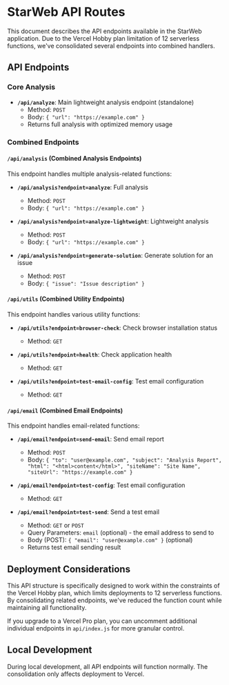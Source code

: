 # StarWeb API Routes

This document describes the API endpoints available in the StarWeb application. Due to the Vercel Hobby plan limitation of 12 serverless functions, we've consolidated several endpoints into combined handlers.

## API Endpoints

### Core Analysis

- **`/api/analyze`**: Main lightweight analysis endpoint (standalone)
  - Method: `POST`
  - Body: `{ "url": "https://example.com" }`
  - Returns full analysis with optimized memory usage

### Combined Endpoints

#### `/api/analysis` (Combined Analysis Endpoints)

This endpoint handles multiple analysis-related functions:

- **`/api/analysis?endpoint=analyze`**: Full analysis
  - Method: `POST`
  - Body: `{ "url": "https://example.com" }`

- **`/api/analysis?endpoint=analyze-lightweight`**: Lightweight analysis
  - Method: `POST`
  - Body: `{ "url": "https://example.com" }`

- **`/api/analysis?endpoint=generate-solution`**: Generate solution for an issue
  - Method: `POST`
  - Body: `{ "issue": "Issue description" }`

#### `/api/utils` (Combined Utility Endpoints)

This endpoint handles various utility functions:

- **`/api/utils?endpoint=browser-check`**: Check browser installation status
  - Method: `GET`

- **`/api/utils?endpoint=health`**: Check application health
  - Method: `GET`

- **`/api/utils?endpoint=test-email-config`**: Test email configuration
  - Method: `GET`

#### `/api/email` (Combined Email Endpoints)

This endpoint handles email-related functions:

- **`/api/email?endpoint=send-email`**: Send email report
  - Method: `POST`
  - Body: `{ "to": "user@example.com", "subject": "Analysis Report", "html": "<html>content</html>", "siteName": "Site Name", "siteUrl": "https://example.com" }`

- **`/api/email?endpoint=test-config`**: Test email configuration
  - Method: `GET`

- **`/api/email?endpoint=test-send`**: Send a test email
  - Method: `GET` or `POST`
  - Query Parameters: `email` (optional) - the email address to send to
  - Body (POST): `{ "email": "user@example.com" }` (optional)
  - Returns test email sending result

## Deployment Considerations

This API structure is specifically designed to work within the constraints of the Vercel Hobby plan, which limits deployments to 12 serverless functions. By consolidating related endpoints, we've reduced the function count while maintaining all functionality.

If you upgrade to a Vercel Pro plan, you can uncomment additional individual endpoints in `api/index.js` for more granular control.

## Local Development

During local development, all API endpoints will function normally. The consolidation only affects deployment to Vercel. 